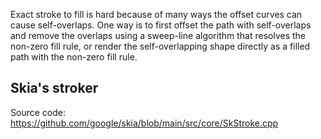 
Exact stroke to fill is hard because of many ways the offset curves can cause self-overlaps. One way is to first offset the path with self-overlaps and remove the overlaps using a sweep-line algorithm that resolves the non-zero fill rule, or render the self-overlapping shape directly as a filled path with the non-zero fill rule.


## Skia's stroker

Source code: https://github.com/google/skia/blob/main/src/core/SkStroke.cpp

